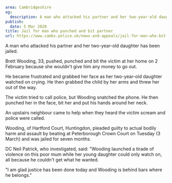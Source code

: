 ```yaml
area: Cambridgeshire
og:
  description: A man who attacked his partner and her two-year-old daughter has been jailed.
publish:
  date: 5 Mar 2020
title: Jail for man who punched and bit partner
url: https://www.cambs.police.uk/news-and-appeals/jail-for-man-who-bit-partner
```

A man who attacked his partner and her two-year-old daughter has been jailed.

Brett Wooding, 33, pushed, punched and bit the victim at her home on 2 February because she wouldn't give him any money to go out.

He became frustrated and grabbed her face as her two-year-old daughter watched on crying. He then grabbed the child by her arms and threw her out of the way.

The victim tried to call police, but Wooding snatched the phone. He then punched her in the face, bit her and put his hands around her neck.

An upstairs neighbour came to help when they heard the victim scream and police were called.

Wooding, of Hartford Court, Huntingdon, pleaded guilty to actual bodily harm and assault by beating at Peterborough Crown Court on Tuesday (3 March) and was jailed for seven months.

DC Neil Patrick, who investigated, said: "Wooding launched a tirade of violence on this poor mum while her young daughter could only watch on, all because he couldn't get what he wanted.

"I am glad justice has been done today and Wooding is behind bars where he belongs."
